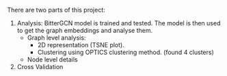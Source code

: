 There are two parts of this project:
1. Analysis: BitterGCN model is trained and tested. The model is then used to get the graph embeddings and analyse them. 
    - Graph level analysis:
        - 2D representation (TSNE plot). 
        - Clustering using OPTICS clustering method. (found 4 clusters)
    - Node level details   
2. Cross Validation
